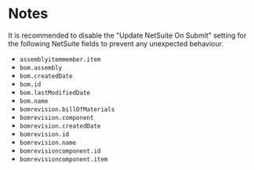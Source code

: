 # Notes

It is recommended to disable the "Update NetSuite On Submit" setting for the following NetSuite fields to prevent any unexpected behaviour.

* `assemblyitemmember.item`
* `bom.assembly`
* `bom.createdDate`
* `bom.id`&#x20;
* `bom.lastModifiedDate`
* `bom.name`
* `bomrevision.billOfMaterials`
* `bomrevision.component`
* `bomrevision.createdDate`&#x20;
* `bomrevision.id`&#x20;
* `bomrevision.name`
* `bomrevisioncomponent.id`
* `bomrevisioncomponent.item`
